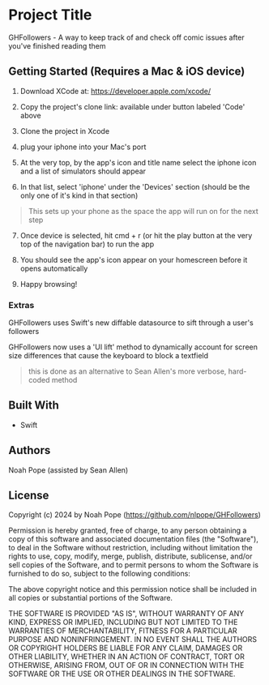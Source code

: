 # Project Title

GHFollowers - A way to keep track of and check off comic issues after you've finished reading them

## Getting Started (Requires a Mac & iOS device)

1. Download XCode at: https://developer.apple.com/xcode/ 

2. Copy the project's clone link: available under button labeled 'Code' above

3. Clone the project in Xcode

4. plug your iphone into your Mac's port

5. At the very top, by the  app's icon and title name select the iphone icon and a list of simulators should appear 

6. In that list, select 'iphone' under the 'Devices' section (should be the only one of it's kind in that section)
  > This sets up your phone as the space the app will run on for the next step

7. Once device is selected, hit cmd + r (or hit the play button at the very top of the navigation bar) to run the app

8. You should see the app's icon appear on your homescreen before it opens automatically

9. Happy browsing!



### Extras

GHFollowers uses Swift's new diffable datasource to sift through a user's followers

GHFollowers now uses a 'UI lift' method to dynamically account for screen size differences that cause the keyboard to block a textfield 
  > this is done as an alternative to Sean Allen's more verbose, hard-coded method

## Built With

* Swift
  

## Authors

Noah Pope (assisted by Sean Allen)


## License

Copyright (c) 2024 by Noah Pope (https://github.com/nlpope/GHFollowers)

Permission is hereby granted, free of charge, to any person obtaining a copy of this software and associated documentation files (the "Software"), to deal in the Software without restriction, including without limitation the rights to use, copy, modify, merge, publish, distribute, sublicense, and/or sell copies of the Software, and to permit persons to whom the Software is furnished to do so, subject to the following conditions:

The above copyright notice and this permission notice shall be included in all copies or substantial portions of the Software.

THE SOFTWARE IS PROVIDED "AS IS", WITHOUT WARRANTY OF ANY KIND, EXPRESS OR IMPLIED, INCLUDING BUT NOT LIMITED TO THE WARRANTIES OF MERCHANTABILITY, FITNESS FOR A PARTICULAR PURPOSE AND NONINFRINGEMENT. IN NO EVENT SHALL THE AUTHORS OR COPYRIGHT HOLDERS BE LIABLE FOR ANY CLAIM, DAMAGES OR OTHER LIABILITY, WHETHER IN AN ACTION OF CONTRACT, TORT OR OTHERWISE, ARISING FROM, OUT OF OR IN CONNECTION WITH THE SOFTWARE OR THE USE OR OTHER DEALINGS IN THE SOFTWARE.
